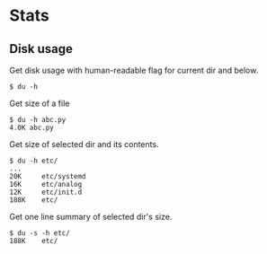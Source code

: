  
# Stats

## Disk usage

Get disk usage with human-readable flag for current dir and below.
```
$ du -h
```

Get size of a file
```
$ du -h abc.py
4.0K abc.py
```

Get size of selected dir and its contents.
```
$ du -h etc/
...
20K     etc/systemd
16K     etc/analog
12K     etc/init.d
188K    etc/
```

Get one line summary of selected dir's size.
```
$ du -s -h etc/
188K    etc/
```
